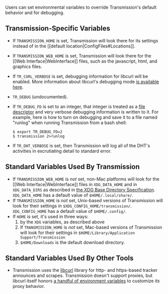 Users can set environmental variables to override Transmission's default behavior and for debugging.

## Transmission-Specific Variables

 * If `TRANSMISSION_HOME` is set, Transmission will look there for its settings instead of in the [[default location|ConfigFiles#Locations]].
 * If `TRANSMISSION_WEB_HOME` is set, Transmission will look there for the [[Web Interface|WebInterface]] files, such as the javascript, html, and graphics files.
 * If `TR_CURL_VERBOSE` is set, debugging information for libcurl will be enabled.  More information about libcurl's debugging mode [is available here](http://curl.haxx.se/libcurl/c/curl_easy_setopt.html#CURLOPTVERBOSE).
 * `TR_DEBUG` (undocumented).
 * If `TR_DEBUG_FD` is set to an integer, that integer is treated as a [file descriptor](http://en.wikipedia.org/wiki/File_descriptor) and very verbose debugging information is written to it.  For example, here is how to turn on debugging and save it to a file named "runlog" when running Transmission from a bash shell:

   ```console
   $ export TR_DEBUG_FD=2
   $ transmission 2>runlog
   ```
 * If `TR_DHT_VERBOSE` is set, then Transmission will log all of the DHT's activities in excrutiating detail to standard error.

## Standard Variables Used By Transmission

 * If `TRANSMISSION_WEB_HOME` is _not_ set, non-Mac platforms will look for the [[Web Interface|WebInterface]] files in `XDG_DATA_HOME` and in `XDG_DATA_DIRS` as described in [the XDG Base Directory Specification](http://standards.freedesktop.org/basedir-spec/basedir-spec-latest.html#variables). `XDG_DATA_HOME` has a default value of `$HOME/.local/share/`.
 * If `TRANSMISSION_HOME` is _not_ set, Unix-based versions of Transmission will look for their settings in `$XDG_CONFIG_HOME/transmission/`. `XDG_CONFIG_HOME` has a default value of `$HOME/.config/`.
 * If `HOME` is set, it's used in three ways: 
   1. by the `XDG` variables, as described above 
   2. If `TRANSMISSION_HOME` is _not_ set, Mac-based versions of Transmission will look for their settings in `$HOME/Library/Application Support/Transmission`
   3. `$HOME/Downloads` is the default download directory.

## Standard Variables Used By Other Tools

 * Transmission uses the [libcurl](http://curl.haxx.se/libcurl/) library for http- and https-based tracker announces and scrapes. Transmission doesn't support proxies, but libcurl itself honors [a handful of environment variables](http://curl.haxx.se/libcurl/c/curl_easy_setopt.html#CURLOPTPROXY) to customize _its_ proxy behavior.